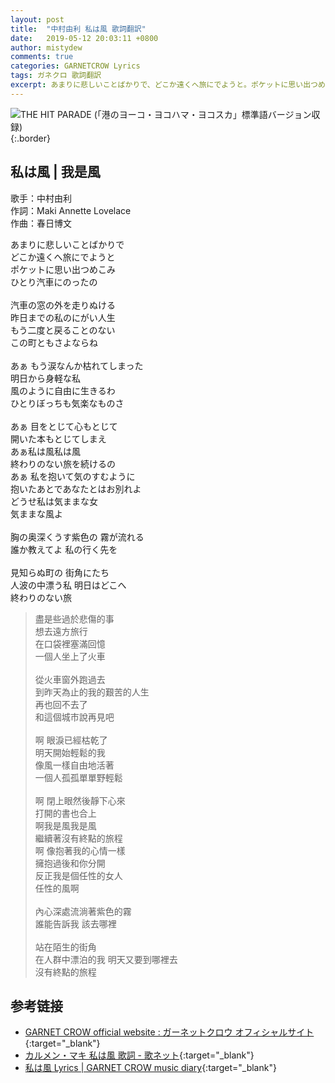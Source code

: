 ```yaml
---
layout: post
title:  "中村由利 私は風 歌詞翻訳"
date:   2019-05-12 20:03:11 +0800
author: mistydew
comments: true
categories: GARNETCROW Lyrics
tags: ガネクロ 歌詞翻訳
excerpt: あまりに悲しいことばかりで、どこか遠くへ旅にでようと。ポケットに思い出つめこみ、ひとり汽車にのったの。
---
```

![THE HIT PARADE (「港のヨーコ・ヨコハマ・ヨコスカ」標準語バージョン収録)](https://raw.githubusercontent.com/mistydew/gc2/master/cover/featuring/THE%20HIT%20PARADE%20(「港のヨーコ・ヨコハマ・ヨコスカ」標準語バージョン収録).jpg){:.border}

## 私は風 | 我是風

歌手：中村由利<br>
作詞：Maki Annette Lovelace<br>
作曲：春日博文

<div class="lyric-original">
<p>
あまりに悲しいことばかりで<br>
どこか遠くへ旅にでようと<br>
ポケットに思い出つめこみ<br>
ひとり汽車にのったの<br>
<br>
汽車の窓の外を走りぬける<br>
昨日までの私のにがい人生<br>
もう二度と戻ることのない<br>
この町ともさよならね<br>
<br>
あぁ もう涙なんか枯れてしまった<br>
明日から身軽な私<br>
風のように自由に生きるわ<br>
ひとりぼっちも気楽なものさ<br>
<br>
あぁ 目をとじて心もとじて<br>
開いた本もとじてしまえ<br>
あぁ私は風私は風<br>
終わりのない旅を続けるの<br>
あぁ 私を抱いて気のすむように<br>
抱いたあとであなたとはお別れよ<br>
どうせ私は気ままな女<br>
気ままな風よ<br>
<br>
胸の奥深くうす紫色の 霧が流れる<br>
誰か教えてよ 私の行く先を<br>
<br>
見知らぬ町の 街角にたち<br>
人波の中漂う私 明日はどこへ<br>
終わりのない旅
</p>
</div>

<div class="lyric-translation">
<blockquote>
盡是些過於悲傷的事<br>
想去遠方旅行<br>
在口袋裡塞滿回憶<br>
一個人坐上了火車<br>
<br>
從火車窗外跑過去<br>
到昨天為止的我的艱苦的人生<br>
再也回不去了<br>
和這個城市說再見吧<br>
<br>
啊 眼淚已經枯乾了<br>
明天開始輕鬆的我<br>
像風一樣自由地活著<br>
一個人孤孤單單野輕鬆<br>
<br>
啊 閉上眼然後靜下心來<br>
打開的書也合上<br>
啊我是風我是風<br>
繼續著沒有終點的旅程<br>
啊 像抱著我的心情一樣<br>
擁抱過後和你分開<br>
反正我是個任性的女人<br>
任性的風啊<br>
<br>
內心深處流淌著紫色的霧<br>
誰能告訴我 該去哪裡<br>
<br>
站在陌生的街角<br>
在人群中漂泊的我 明天又要到哪裡去<br>
沒有終點的旅程
</blockquote>
</div>

## 参考链接

* [GARNET CROW official website : ガーネットクロウ オフィシャルサイト](http://www.garnetcrow.com){:target="_blank"}
* [カルメン・マキ 私は風 歌詞 - 歌ネット](https://www.uta-net.com/song/221765){:target="_blank"}
* [私は風 Lyrics \| GARNET CROW music diary](https://mistydew.github.io/gc/lyrics/featuring/私は風.html){:target="_blank"}
